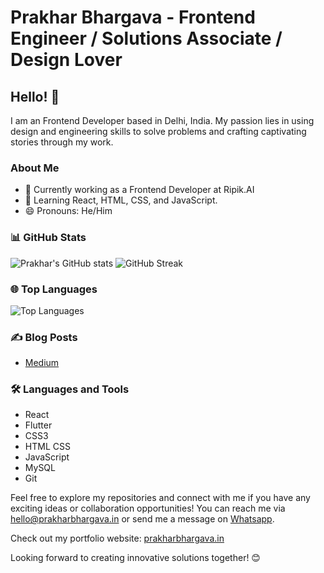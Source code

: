 # Prakhar Bhargava - Frontend Engineer / Solutions Associate / Design Lover

## Hello! 👋
I am an Frontend Developer based in Delhi, India. My passion lies in using design and engineering skills to solve problems and crafting captivating stories through my work.

### About Me
- 🔭 Currently working as a Frontend Developer at Ripik.AI
- 🌱 Learning React, HTML, CSS, and JavaScript.
- 😄 Pronouns: He/Him

### 📊 GitHub Stats
![Prakhar's GitHub stats](https://github-readme-stats.vercel.app/api?username=PrakharRipikAI&show_icons=true)
![GitHub Streak](https://github-readme-streak-stats.herokuapp.com?user=PrakharRipikAI&date_format=j%20M%5B%20Y%5D)

### 🌐 Top Languages
![Top Languages](https://github-readme-stats.vercel.app/api/top-langs/?username=PrakharRipikAI)

### :writing_hand: Blog Posts
- [Medium](https://medium.com/@prakharbhargava35)

### :hammer_and_wrench: Languages and Tools
- React
- Flutter
- CSS3
- HTML CSS
- JavaScript
- MySQL
- Git

Feel free to explore my repositories and connect with me if you have any exciting ideas or collaboration opportunities! You can reach me via [hello@prakharbhargava.in](mailto:hello@prakharbhargava.in) or send me a message on [Whatsapp](http://wa.me/+919899326396).

Check out my portfolio website: [prakharbhargava.in](https://prakharbhargava.in)

Looking forward to creating innovative solutions together! 😊

